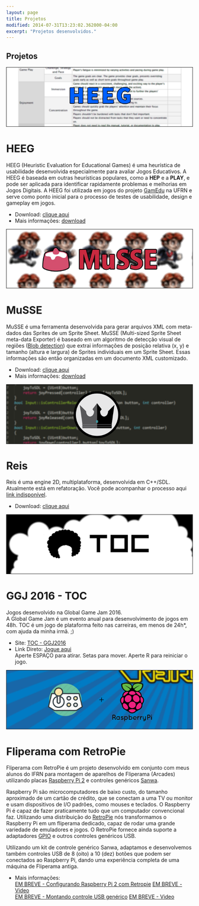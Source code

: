 ```yaml
---
layout: page
title: Projetos
modified: 2014-07-31T13:23:02.362000-04:00
excerpt: "Projetos desenvolvidos."
---
```


## Projetos  
  
![HEEG](/images/projetos/heeg.png)
# HEEG
  
HEEG (Heuristic Evaluation for Educational Games) é uma heurística de usabilidade desenvolvida especialmente para avaliar Jogos Educativos. A HEEG é baseada em outras heurísticas populares, como a **HEP** e a **PLAY**, e pode ser aplicada para identificar rapidamente problemas e melhorias em Jogos Digitais. A HEEG foi utilizada em jogos do projeto [GamEdu](http://gamedu.net/) na UFRN e serve como ponto inicial para o processo de testes de usabilidade, design e gameplay em jogos.  

* Download: [clique aqui](https://www.dropbox.com/s/oa2994znbaklmev/HEEG.pdf?dl=0)  
* Mais informações: [download](http://sbgames.org/sbgames2015/anaispdf/computacao-short/147521.pdf)  
  
  
![MuSSE](/images/projetos/musse.png)  
# MuSSE  
  
MuSSE é uma ferramenta desenvolvida para gerar arquivos XML com meta-dados das Sprites de um Sprite Sheet. MuSSE (Multi-sized Sprite Sheet meta-data Exporter) é baseado em um algoritmo de detecção visual de regiões ([Blob detection](https://en.wikipedia.org/wiki/Blob_detection)) que extrai informações de posição relativa (x, y) e tamanho (altura e largura) de Sprites individuais em um Sprite Sheet. Essas informações são então organizadas em um documento XML customizado.  
  
* Download: [clique aqui](https://github.com/marcelomesmo/MuSSE)  
* Mais informações: [download](http://www.sbgames.org/sbgames2015/anaispdf/computacao-full/147508.pdf)  
  
  
![Reis](/images/projetos/reis.png)
# Reis
  
Reis é uma engine 2D, multiplataforma, desenvolvida em C++/SDL.  
Atualmente está em refatoração. Você pode acompanhar o processo aqui [link indisponível]().  
  
* Download: [clique aqui](https://github.com/marcelomesmo/Reis)  
  
  
![TOC](/images/projetos/toc.png)  
# GGJ 2016 - TOC  
  
Jogos desenvolvido na Global Game Jam 2016.  
A Global Game Jam é um evento anual para desenvolvimento de jogos em 48h. TOC é um jogo de plataforma feito nas carreiras, em menos de 24h*, com ajuda da minha irmã. ;)  
  
* Site: [TOC - GGJ2016](http://globalgamejam.org/2016/games/toc-0)  
* Link Direto: [Jogue aqui](http://marcelomesmo.github.io/TOC/)  
Aperte ESPAÇO para atirar. Setas para mover. Aperte R para reiniciar o jogo.  
  
  
![RetroPie](/images/projetos/retropie.png)  
# Fliperama com RetroPie  
  
Fliperama com RetroPie é um projeto desenvolvido em conjunto com meus alunos do IFRN para montagem de aparelhos de Fliperama (Arcades) utilizando placas [Raspberry Pi 2](https://www.raspberrypi.org/products/raspberry-pi-2-model-b/) e controles genéricos [Sanwa](http://www.focusattack.com/sanwa-jlf-tprg-8ayt-sk-silent-microswitch-joystick/).  

Raspberry Pi são microcomputadores de baixo custo, do tamanho aproximado de um cartão de crédito, que se conectam a uma TV ou monitor e usam dispositivos de I/O padrões, como mouses e teclados. O Raspberry Pi é capaz de fazer praticamente tudo que um computador convencional faz. Utilizando uma distribuição do [RetroPie](http://blog.petrockblock.com/retropie/) nós transformamos o Raspberry Pi em um fliperama dedicado, capaz de rodar uma grande variedade de emuladores e jogos. O RetroPie fornece ainda suporte a adaptadores [GPIO](http://blog.petrockblock.com/2012/10/21/the-retropie-gpio-adapter/) e outros controles genéricos USB.  

Utilizando um kit de controle genérico Sanwa, adaptamos e desenvolvemos também controles USB de 8 (oito) a 10 (dez) botões que podem ser conectados ao Raspberry Pi, dando uma experiência completa de uma máquina de Fliperama antiga.  
  
* Mais informações:  
[EM BREVE - Configurando Raspberry Pi 2 com Retropie]() [EM BREVE - Video]()  
[EM BREVE - Montando controle USB genérico]() [EM BREVE - Video]()  